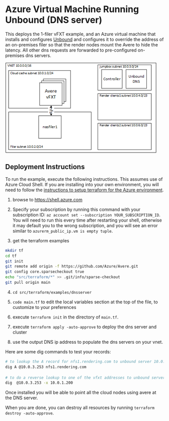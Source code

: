 # Azure Virtual Machine Running Unbound (DNS server)

This deploys the 1-filer vFXT example, and an Azure virtual machine that installs and configures [Unbound](https://nlnetlabs.nl/projects/unbound/about/) and configures it to override the address of an on-premises filer so that the render nodes mount the Avere to hide the latency.  All other dns requests are forwarded to pre-configured on-premises dns servers.

![The architecture](../../../../docs/images/terraform/1filerdns.png)

## Deployment Instructions

To run the example, execute the following instructions.  This assumes use of Azure Cloud Shell.  If you are installing into your own environment, you will need to follow the [instructions to setup terraform for the Azure environment](https://docs.microsoft.com/en-us/azure/terraform/terraform-install-configure).

1. browse to https://shell.azure.com

2. Specify your subscription by running this command with your subscription ID:  ```az account set --subscription YOUR_SUBSCRIPTION_ID```.  You will need to run this every time after restarting your shell, otherwise it may default you to the wrong subscription, and you will see an error similar to `azurerm_public_ip.vm is empty tuple`.

3. get the terraform examples
```bash
mkdir tf
cd tf
git init
git remote add origin -f https://github.com/Azure/Avere.git
git config core.sparsecheckout true
echo "src/terraform/*" >> .git/info/sparse-checkout
git pull origin main
```

4. `cd src/terraform/examples/dnsserver`

7. `code main.tf` to edit the local variables section at the top of the file, to customize to your preferences

8. execute `terraform init` in the directory of `main.tf`.

9. execute `terraform apply -auto-approve` to deploy the dns server and cluster

10. use the output DNS ip address to populate the dns servers on your vnet.

Here are some dig commands to test your records:
```bash
# to lookup the A record for nfs1.rendering.com to unbound server 10.0.3.253
dig A @10.0.3.253 nfs1.rendering.com

# to do a reverse lookup to one of the vfxt addresses to unbound server 10.0.3.253
dig  @10.0.3.253 -x 10.0.1.200
```

Once installed you will be able to point all the cloud nodes using avere at the DNS server.

When you are done, you can destroy all resources by running `terraform destroy -auto-approve`.